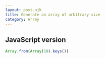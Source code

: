 ```yaml
---
layout: post.njk
title: Generate an array of arbitrary size
category: Array
---
```


## JavaScript version

```js
Array.from(Array(10).keys())
```
